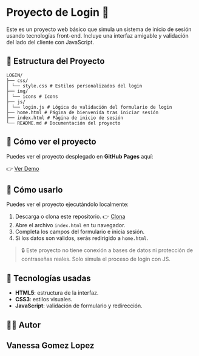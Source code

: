 # Proyecto de Login 🔐

Este es un proyecto web básico que simula un sistema de inicio de sesión usando tecnologías front-end. Incluye una interfaz amigable y validación del lado del cliente con JavaScript.

## 📁 Estructura del Proyecto

```
LOGIN/
├── css/
│ └── style.css # Estilos personalizados del login
├── img/
│ └── icons # Icons
├── js/
│ └── login.js # Lógica de validación del formulario de login
├── home.html # Página de bienvenida tras iniciar sesión
├── index.html # Página de inicio de sesión
└── README.md # Documentación del proyecto
```

## 🚀 Cómo ver el proyecto

Puedes ver el proyecto desplegado en **GitHub Pages** aquí:

👉 [Ver Demo](https://vanessa55-rgb.github.io/Entrenamiento-MOD3_SEM2/)

## 🚀 Cómo usarlo

Puedes ver el proyecto ejecutándolo localmente:

1. Descarga o clona este repositorio.
👉 [Clona](https://github.com/Vanessa55-rgb/Entrenamiento-MOD3_SEM2.git)
2. Abre el archivo `index.html` en tu navegador.
3. Completa los campos del formulario e inicia sesión.
4. Si los datos son válidos, serás redirigido a `home.html`.

> 🔒 Este proyecto no tiene conexión a bases de datos ni protección de contraseñas reales. Solo simula el proceso de login con JS.

## 🧰 Tecnologías usadas

- **HTML5**: estructura de la interfaz.
- **CSS3**: estilos visuales.
- **JavaScript**: validación de formulario y redirección.

## 👨‍💻 Autor

**Vanessa Gomez Lopez**
---
